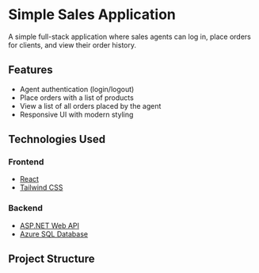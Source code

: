 
# Simple Sales Application

A simple full-stack application where sales agents can log in, place orders for clients, and view their order history.

## Features

- Agent authentication (login/logout)
- Place orders with a list of products
- View a list of all orders placed by the agent
- Responsive UI with modern styling

## Technologies Used

### Frontend
- [React](https://reactjs.org/)
- [Tailwind CSS](https://tailwindcss.com/)

### Backend
- [ASP.NET Web API](https://dotnet.microsoft.com/en-us/apps/aspnet/apis)
- [Azure SQL Database](https://azure.microsoft.com/en-us/products/azure-sql/)

## Project Structure

